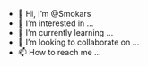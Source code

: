 - 👋 Hi, I’m @Smokars
- 👀 I’m interested in ...
- 🌱 I’m currently learning ...
- 💞️ I’m looking to collaborate on ...
- 📫 How to reach me ...

<!---
Smokars/Smokars is a ✨ special ✨ repository because its `README.md` (this file) appears on your GitHub profile.
You can click the Preview link to take a look at your changes.
--->
